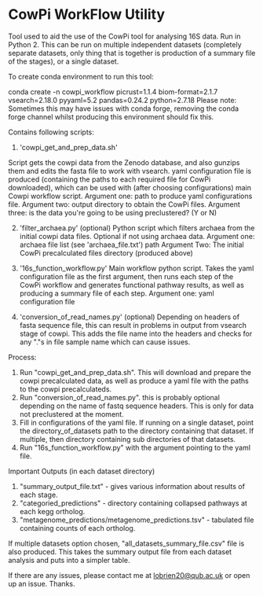 # CowPi WorkFlow Utility


Tool used to aid the use of the CowPi tool for analysing 16S data. Run in Python 2.
This can be run on multiple independent datasets (completely separate datasets, only thing that is together is production of a summary file of the stages), or a single dataset.


To create conda environment to run this tool:

conda create -n cowpi_workflow picrust=1.1.4 biom-format=2.1.7 vsearch=2.18.0 pyyaml=5.2 pandas=0.24.2 python=2.7.18
Please note: Sometimes this may have issues with conda forge, removing the conda forge channel whilst producing this environment should fix this.



Contains following scripts:

1. 'cowpi_get_and_prep_data.sh'

Script gets the cowpi data from the Zenodo database, and also gunzips them and edits the fasta file to work with vsearch.
yaml configuration file is produced (containing the paths to each required file for CowPi downloaded), which can be used with (after choosing configurations) main Cowpi workflow script.
Argument one: path to produce yaml configurations file.
Argument two: output directory to obtain the CowPi files.
Argument three: is the data you're going to be using preclustered? (Y or N)

2. 'filter_archaea.py' (optional)
Python script which filters archaea from the initial cowpi data files. Optional if not using archaea data.
Argument one: archaea file list (see 'archaea_file.txt') path
Argument Two: The initial CowPi precalculated files directory (produced above)

3. '16s_function_workflow.py'
Main workflow python script. Takes the yaml configuration file as the first argument, then runs each step
of the CowPi workflow and generates functional pathway results, as well as producing a summary file of
each step. 
Argument one: yaml configuration file


4. 'conversion_of_read_names.py' (optional)
Depending on headers of fasta sequence file, this can result in problems in output from vsearch stage of cowpi. This adds the file name into the headers and checks for any "."s in file sample name which can cause issues.


Process:

1. Run "cowpi_get_and_prep_data.sh". This will download and prepare the cowpi precalculated data, as well as produce a yaml file with the paths to the cowpi precalculateds. 
2. Run "conversion_of_read_names.py". this is probably optional depending on the name of fastq sequence headers. This is only for data not preclustered at the moment.
3. Fill in configurations of the yaml file. If running on a single dataset, point the directory_of_datasets path to the directory containing that dataset. If multiple, then directory containing sub directories of that datasets.
4. Run "16s_function_workflow.py" with the argument pointing to the yaml file.



Important Outputs (in each dataset directory)
1. "summary_output_file.txt" - gives various information about results of each stage.
2. "categoried_predictions" - directory containing collapsed pathways at each kegg ortholog.
3. "metagenome_predictions/metagenome_predictions.tsv" - tabulated file containing counts of each ortholog.


If multiple datasets option chosen, "all_datasets_summary_file.csv" file is also produced. This takes the summary output file from each dataset analysis and puts into a simpler table.





If there are any issues, please contact me at lobrien20@qub.ac.uk or open up an issue. Thanks.
